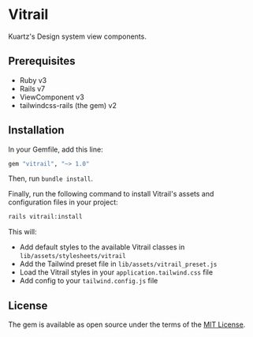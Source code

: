 # Vitrail
Kuartz's Design system view components.

## Prerequisites
- Ruby v3
- Rails v7
- ViewComponent v3
- tailwindcss-rails (the gem) v2

## Installation

In your Gemfile, add this line:
```ruby
gem "vitrail", "~> 1.0"
```

Then, run `bundle install`.

Finally, run the following command to install Vitrail's assets and configuration files in your project:
```bash
rails vitrail:install
```

This will:
- Add default styles to the available Vitrail classes in `lib/assets/stylesheets/vitrail`
- Add the Tailwind preset file in `lib/assets/vitrail_preset.js`
- Load the Vitrail styles in your `application.tailwind.css` file
- Add config to your `tailwind.config.js` file

## License
The gem is available as open source under the terms of the [MIT License](https://opensource.org/licenses/MIT).
